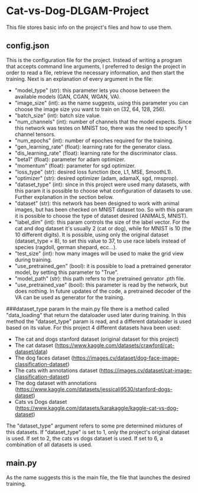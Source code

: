 # Cat-vs-Dog-DLGAM-Project

This file stores basic info on the project's files and how to use them.

## config.json
This is the configuration file for the project. Instead of writing a program that accepts command line arguments, I preferred to design the project in order to read a file, retrieve the necessary information, and then start the training. Next is an explanation of every argument in the file:
- "model_type" (str):  this parameter lets you choose between the available models (GAN, CGAN, WGAN, VA).
- "image_size" (int):  as the name suggests, using this parameter you can choose the image size you want to train on (32, 64, 128, 256).
- "batch_size" (int):  batch size value.
- "num_channels" (int):  number of channels that the model expects. Since this network was testes on MNIST too, there was the need to specify 1 channel tensors.  
- "num_epochs" (int):  number of epoches required for the training.
- "gen_learning_rate" (float):  learning rate for the generator class.
- "dis_learning_rate" (float):  learning rate for the discriminator class.
- "beta1" (float):  parameter for adam optimizer.
- "momentum" (float):  parameter for sgd optimizer.
- "loss_type" (str):  desired loss function (bce, L1, MSE, SmoothL1).
- "optimizer" (str):  desired optimizer (adam, adamaX, sgd, rmsprop).
- "dataset_type" (int):  since in this project were used many datasets, with this param it is possible to choose what configuration of datasets to use. Further explanation in the section below.
- "dataset" (str):  this network has been designed to work with animal images, but has been checked on MNIST dataset too. So with this param it is possible to choose the type of dataset desired (ANIMALS, MNIST).
- "label_dim" (int):  this param controls the size of the label vector. For the cat and dog dataset it's usually 2 (cat or dog), while for MNIST is 10 (the 10 different digits). It is possible, using only the original dataset (dataset_type = 8), to set this value to 37, to use race labels instead of species (ragdoll, german shepard, ecc...).
- "test_size" (int):  how many images will be used to make the grid view during training.
- "use_pretrained_gen" (bool):  it is possible to load a pretrained generator model, by setting this parameter to "True".
- "model_path" (str):  this path refers to the pretrained genrator .pth file.
- "use_pretrained_vae" (bool): this parameter is read by the network, but does nothing. In future updates of the code, a pretrained decoder of the VA can be used as generator for the training.

###dataset_type param
In the main.py file there is a method called "data_loading" that return the dataloader used later during training. In this method the "dataset_type" param is read, and a different dataloader is used based on its value.
For this project 4 different datasets hava been used:
- The cat and dogs stanford dataset (original dataset for this project)
- The cat dataset (https://www.kaggle.com/datasets/crawford/cat-dataset/data)
- The dog faces dataset (https://images.cv/dataset/dog-face-image-classification-dataset)
- The cats with annotations dataset (https://images.cv/dataset/cat-image-classification-dataset)
- The dog dataset with annotations (https://www.kaggle.com/datasets/jessicali9530/stanford-dogs-dataset)
- Cats vs Dogs dataset (https://www.kaggle.com/datasets/karakaggle/kaggle-cat-vs-dog-dataset)

The "dataset_type" argument refers to some pre determined mixtures of this datasets. If "dataset_type" is set to 1, only the project's original dataset is used. If set to 2, the cats vs dogs dataset is used. If set to 6, a combination of all datasets is used.

## main.py
As the name suggests this is the main file, the file that launches the desired training. 
